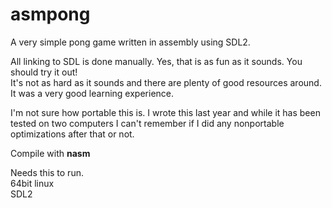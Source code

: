 # asmpong
A very simple pong game written in assembly using SDL2.

All linking to SDL is done manually. Yes, that is as fun as it sounds. You should try it out!  
It's not as hard as it sounds and there are plenty of good resources around. It was a very good learning experience.

I'm not sure how portable this is. I wrote this last year and while it has been tested on two computers I can't remember if I did any nonportable optimizations after that or not.

Compile with **nasm**

Needs this to run.  
64bit linux  
SDL2  
